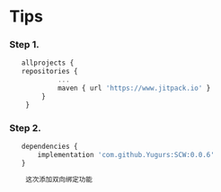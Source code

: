 # Tips
### Step 1.
``` js
   allprojects {        
   repositories {
            ...
            maven { url 'https://www.jitpack.io' }
        }
    }
``` 

### Step 2.
``` js
   dependencies {
	   implementation 'com.github.Yugurs:SCW:0.0.6'
   }
``` 

``` js
    这次添加双向绑定功能
```